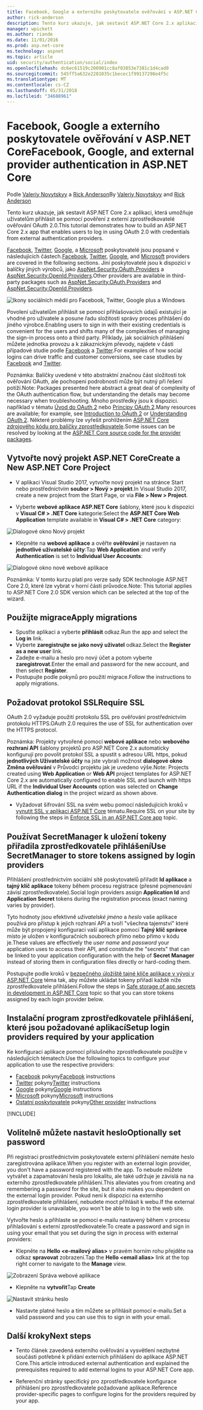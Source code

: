 ```yaml
---
title: Facebook, Google a externího poskytovatele ověřování v ASP.NET Core
author: rick-anderson
description: Tento kurz ukazuje, jak sestavit ASP.NET Core 2.x aplikaci pomocí externí zprostředkovatelé ověřování OAuth 2.0.
manager: wpickett
ms.author: riande
ms.date: 11/01/2016
ms.prod: asp.net-core
ms.technology: aspnet
ms.topic: article
uid: security/authentication/social/index
ms.openlocfilehash: dc6ec61519c200901cc8af03853e7381c1d4cad0
ms.sourcegitcommit: 545ff5a632e2281035c1becec1f99137298e4f5c
ms.translationtype: MT
ms.contentlocale: cs-CZ
ms.lasthandoff: 05/31/2018
ms.locfileid: "34688961"
---
```

# <a name="facebook-google-and-external-provider-authentication-in-aspnet-core"></a><span data-ttu-id="523a2-103">Facebook, Google a externího poskytovatele ověřování v ASP.NET Core</span><span class="sxs-lookup"><span data-stu-id="523a2-103">Facebook, Google, and external provider authentication in ASP.NET Core</span></span>

<span data-ttu-id="523a2-104">Podle [Valeriy Novytskyy](https://github.com/01binary) a [Rick Anderson](https://twitter.com/RickAndMSFT)</span><span class="sxs-lookup"><span data-stu-id="523a2-104">By [Valeriy Novytskyy](https://github.com/01binary) and [Rick Anderson](https://twitter.com/RickAndMSFT)</span></span>

<span data-ttu-id="523a2-105">Tento kurz ukazuje, jak sestavit ASP.NET Core 2.x aplikaci, která umožňuje uživatelům přihlásit se pomocí pověření z externí zprostředkovatelé ověřování OAuth 2.0.</span><span class="sxs-lookup"><span data-stu-id="523a2-105">This tutorial demonstrates how to build an ASP.NET Core 2.x app that enables users to log in using OAuth 2.0 with credentials from external authentication providers.</span></span>

<span data-ttu-id="523a2-106">[Facebook](xref:security/authentication/facebook-logins), [Twitter](xref:security/authentication/twitter-logins), [Google](xref:security/authentication/google-logins), a [Microsoft](xref:security/authentication/microsoft-logins) poskytovatelé jsou popsané v následujících částech.</span><span class="sxs-lookup"><span data-stu-id="523a2-106">[Facebook](xref:security/authentication/facebook-logins), [Twitter](xref:security/authentication/twitter-logins), [Google](xref:security/authentication/google-logins), and [Microsoft](xref:security/authentication/microsoft-logins) providers are covered in the following sections.</span></span> <span data-ttu-id="523a2-107">Jiní poskytovatelé jsou k dispozici v balíčky jiných výrobců, jako [AspNet.Security.OAuth.Providers](https://github.com/aspnet-contrib/AspNet.Security.OAuth.Providers) a [AspNet.Security.OpenId.Providers](https://github.com/aspnet-contrib/AspNet.Security.OpenId.Providers).</span><span class="sxs-lookup"><span data-stu-id="523a2-107">Other providers are available in third-party packages such as [AspNet.Security.OAuth.Providers](https://github.com/aspnet-contrib/AspNet.Security.OAuth.Providers) and [AspNet.Security.OpenId.Providers](https://github.com/aspnet-contrib/AspNet.Security.OpenId.Providers).</span></span>

![Ikony sociálních médií pro Facebook, Twitter, Google plus a Windows](index/_static/social.png)

<span data-ttu-id="523a2-109">Povolení uživatelům přihlásit se pomocí přihlašovacích údajů existující je vhodné pro uživatele a posune řadu složitosti správy proces přihlášení do jiného výrobce.</span><span class="sxs-lookup"><span data-stu-id="523a2-109">Enabling users to sign in with their existing credentials is convenient for the users and shifts many of the complexities of managing the sign-in process onto a third party.</span></span> <span data-ttu-id="523a2-110">Příklady, jak sociálních přihlášení můžete jednotka provozu a k zákaznickým převody, najdete v části případové studie podle [Facebook](https://www.facebook.com/unsupportedbrowser) a [Twitter](https://dev.twitter.com/resources/case-studies).</span><span class="sxs-lookup"><span data-stu-id="523a2-110">For examples of how social logins can drive traffic and customer conversions, see case studies by [Facebook](https://www.facebook.com/unsupportedbrowser) and [Twitter](https://dev.twitter.com/resources/case-studies).</span></span>

<span data-ttu-id="523a2-111">Poznámka: Balíčky uvedené v této abstraktní značnou část složitosti tok ověřování OAuth, ale pochopení podrobnosti může být nutný při řešení potíží.</span><span class="sxs-lookup"><span data-stu-id="523a2-111">Note: Packages presented here abstract a great deal of complexity of the OAuth authentication flow, but understanding the details may become necessary when troubleshooting.</span></span> <span data-ttu-id="523a2-112">Mnoho prostředky jsou k dispozici. například v tématu [Úvod do OAuth 2](https://www.digitalocean.com/community/tutorials/an-introduction-to-oauth-2) nebo [Principy OAuth 2](http://www.bubblecode.net/2016/01/22/understanding-oauth2/).</span><span class="sxs-lookup"><span data-stu-id="523a2-112">Many resources are available; for example, see [Introduction to OAuth 2](https://www.digitalocean.com/community/tutorials/an-introduction-to-oauth-2) or [Understanding OAuth 2](http://www.bubblecode.net/2016/01/22/understanding-oauth2/).</span></span> <span data-ttu-id="523a2-113">Některé problémy lze vyřešit prohlížením [ASP.NET Core zdrojového kódu pro balíčky zprostředkovatele](https://github.com/aspnet/Security/tree/dev/src).</span><span class="sxs-lookup"><span data-stu-id="523a2-113">Some issues can be resolved by looking at the [ASP.NET Core source code for the provider packages](https://github.com/aspnet/Security/tree/dev/src).</span></span>

## <a name="create-a-new-aspnet-core-project"></a><span data-ttu-id="523a2-114">Vytvořte nový projekt ASP.NET Core</span><span class="sxs-lookup"><span data-stu-id="523a2-114">Create a New ASP.NET Core Project</span></span>

* <span data-ttu-id="523a2-115">V aplikaci Visual Studio 2017, vytvořte nový projekt na stránce Start nebo prostřednictvím **soubor > Nový > projekt**.</span><span class="sxs-lookup"><span data-stu-id="523a2-115">In Visual Studio 2017, create a new project from the Start Page, or via **File > New > Project**.</span></span>

* <span data-ttu-id="523a2-116">Vyberte **webové aplikace ASP.NET Core** šablony, které jsou k dispozici v **Visual C# > .NET Core** kategorie:</span><span class="sxs-lookup"><span data-stu-id="523a2-116">Select the **ASP.NET Core Web Application** template available in **Visual C# > .NET Core** category:</span></span>

![Dialogové okno Nový projekt](index/_static/new-project.png)

* <span data-ttu-id="523a2-118">Klepněte na **webové aplikace** a ověřte **ověřování** je nastaven na **jednotlivé uživatelské účty**:</span><span class="sxs-lookup"><span data-stu-id="523a2-118">Tap **Web Application** and verify **Authentication** is set to **Individual User Accounts**:</span></span>

![Dialogové okno nové webové aplikace](index/_static/select-project.png)

<span data-ttu-id="523a2-120">Poznámka: V tomto kurzu platí pro verze sady SDK technologie ASP.NET Core 2.0, které lze vybrat v horní části průvodce.</span><span class="sxs-lookup"><span data-stu-id="523a2-120">Note: This tutorial applies to ASP.NET Core 2.0 SDK version which can be selected at the top of the wizard.</span></span>

## <a name="apply-migrations"></a><span data-ttu-id="523a2-121">Použijte migrace</span><span class="sxs-lookup"><span data-stu-id="523a2-121">Apply migrations</span></span>

* <span data-ttu-id="523a2-122">Spusťte aplikaci a vyberte **přihlásit** odkaz.</span><span class="sxs-lookup"><span data-stu-id="523a2-122">Run the app and select the **Log in** link.</span></span>
* <span data-ttu-id="523a2-123">Vyberte **zaregistrujte se jako nový uživatel** odkaz.</span><span class="sxs-lookup"><span data-stu-id="523a2-123">Select the **Register as a new user** link.</span></span>
* <span data-ttu-id="523a2-124">Zadejte e-mailu a heslo pro nový účet a potom vyberte **zaregistrovat**.</span><span class="sxs-lookup"><span data-stu-id="523a2-124">Enter the email and password for the new account, and then select **Register**.</span></span>
* <span data-ttu-id="523a2-125">Postupujte podle pokynů pro použití migrace.</span><span class="sxs-lookup"><span data-stu-id="523a2-125">Follow the instructions to apply migrations.</span></span>

## <a name="require-ssl"></a><span data-ttu-id="523a2-126">Požadovat protokol SSL</span><span class="sxs-lookup"><span data-stu-id="523a2-126">Require SSL</span></span>

<span data-ttu-id="523a2-127">OAuth 2.0 vyžaduje použití protokolu SSL pro ověřování prostřednictvím protokolu HTTPS.</span><span class="sxs-lookup"><span data-stu-id="523a2-127">OAuth 2.0 requires the use of SSL for authentication over the HTTPS protocol.</span></span>

<span data-ttu-id="523a2-128">Poznámka: Projekty vytvořené pomocí **webové aplikace** nebo **webového rozhraní API** šablony projektů pro ASP.NET Core 2.x automaticky konfigurují pro povolit protokol SSL a spustit s adresou URL https, pokud **jednotlivých Uživatelské účty** na jste vybrali možnost **dialogové okno Změna ověřování** v Průvodci projektu jak je uvedeno výše.</span><span class="sxs-lookup"><span data-stu-id="523a2-128">Note: Projects created using **Web Application** or **Web API** project templates for ASP.NET Core 2.x are automatically configured to enable SSL and launch with https URL if the **Individual User Accounts** option was selected on **Change Authentication dialog** in the project wizard as shown above.</span></span>

* <span data-ttu-id="523a2-129">Vyžadovat šifrování SSL na svém webu pomocí následujících kroků v [vynutit SSL v aplikaci ASP.NET Core](xref:security/enforcing-ssl) tématu.</span><span class="sxs-lookup"><span data-stu-id="523a2-129">Require SSL on your site by following the steps in [Enforce SSL in an ASP.NET Core app](xref:security/enforcing-ssl) topic.</span></span>

## <a name="use-secretmanager-to-store-tokens-assigned-by-login-providers"></a><span data-ttu-id="523a2-130">Používat SecretManager k uložení tokeny přiřadila zprostředkovatele přihlášení</span><span class="sxs-lookup"><span data-stu-id="523a2-130">Use SecretManager to store tokens assigned by login providers</span></span>

<span data-ttu-id="523a2-131">Přihlášení prostřednictvím sociální sítě poskytovatelů přiřadit **Id aplikace** a **tajný klíč aplikace** tokeny během procesu registrace (přesné pojmenování závisí zprostředkovatele).</span><span class="sxs-lookup"><span data-stu-id="523a2-131">Social login providers assign **Application Id** and **Application Secret** tokens during the registration process (exact naming varies by provider).</span></span>

<span data-ttu-id="523a2-132">Tyto hodnoty jsou efektivně *uživatelské jméno* a *heslo* vaše aplikace používá pro přístup k jejich rozhraní API a tvoří "všechna tajemství" které může být propojený konfiguraci vaší aplikace pomocí **Tajný klíč správce** místo je uložen v konfiguračních souborech přímo nebo přímo v kódu je.</span><span class="sxs-lookup"><span data-stu-id="523a2-132">These values are effectively the *user name* and *password* your application uses to access their API, and constitute the "secrets" that can be linked to your application configuration with the help of **Secret Manager** instead of storing them in configuration files directly or hard-coding them.</span></span>

<span data-ttu-id="523a2-133">Postupujte podle kroků v [bezpečného úložiště tajné klíče aplikace v vývoj v ASP.NET Core](xref:security/app-secrets) téma tak, aby můžete ukládat tokeny přiřadí každé níže zprostředkovatele přihlášení.</span><span class="sxs-lookup"><span data-stu-id="523a2-133">Follow the steps in [Safe storage of app secrets in development in ASP.NET Core](xref:security/app-secrets) topic so that you can store tokens assigned by each login provider below.</span></span>

## <a name="setup-login-providers-required-by-your-application"></a><span data-ttu-id="523a2-134">Instalační program zprostředkovatele přihlášení, které jsou požadované aplikací</span><span class="sxs-lookup"><span data-stu-id="523a2-134">Setup login providers required by your application</span></span>

<span data-ttu-id="523a2-135">Ke konfiguraci aplikace pomocí příslušného zprostředkovatele použijte v následujících tématech:</span><span class="sxs-lookup"><span data-stu-id="523a2-135">Use the following topics to configure your application to use the respective providers:</span></span>

* <span data-ttu-id="523a2-136">[Facebook](xref:security/authentication/facebook-logins) pokyny</span><span class="sxs-lookup"><span data-stu-id="523a2-136">[Facebook](xref:security/authentication/facebook-logins) instructions</span></span>
* <span data-ttu-id="523a2-137">[Twitter](xref:security/authentication/twitter-logins) pokyny</span><span class="sxs-lookup"><span data-stu-id="523a2-137">[Twitter](xref:security/authentication/twitter-logins) instructions</span></span>
* <span data-ttu-id="523a2-138">[Google](xref:security/authentication/google-logins) pokyny</span><span class="sxs-lookup"><span data-stu-id="523a2-138">[Google](xref:security/authentication/google-logins) instructions</span></span>
* <span data-ttu-id="523a2-139">[Microsoft](xref:security/authentication/microsoft-logins) pokyny</span><span class="sxs-lookup"><span data-stu-id="523a2-139">[Microsoft](xref:security/authentication/microsoft-logins) instructions</span></span>
* <span data-ttu-id="523a2-140">[Ostatní poskytovatele](xref:security/authentication/otherlogins) pokyny</span><span class="sxs-lookup"><span data-stu-id="523a2-140">[Other provider](xref:security/authentication/otherlogins) instructions</span></span>

[!INCLUDE[](~/includes/chain-auth-providers.md)]

## <a name="optionally-set-password"></a><span data-ttu-id="523a2-141">Volitelně můžete nastavit heslo</span><span class="sxs-lookup"><span data-stu-id="523a2-141">Optionally set password</span></span>

<span data-ttu-id="523a2-142">Při registraci prostřednictvím poskytovatele externí přihlášení nemáte heslo zaregistrována aplikace.</span><span class="sxs-lookup"><span data-stu-id="523a2-142">When you register with an external login provider, you don't have a password registered with the app.</span></span> <span data-ttu-id="523a2-143">To nebude můžete vytvářet a zapamatování hesla pro lokalitu, ale také udržuje je závislá na na externího zprostředkovatele přihlášení.</span><span class="sxs-lookup"><span data-stu-id="523a2-143">This alleviates you from creating and remembering a password for the site, but it also makes you dependent on the external login provider.</span></span> <span data-ttu-id="523a2-144">Pokud není k dispozici na externího zprostředkovatele přihlášení, nebudete moct přihlásit k webu.</span><span class="sxs-lookup"><span data-stu-id="523a2-144">If the external login provider is unavailable, you won't be able to log in to the web site.</span></span>

<span data-ttu-id="523a2-145">Vytvořte heslo a přihlaste se pomocí e-mailu nastavený během v procesu přihlašování s externí zprostředkovatele:</span><span class="sxs-lookup"><span data-stu-id="523a2-145">To create a password and sign in using your email that you set during the sign in process with external providers:</span></span>

* <span data-ttu-id="523a2-146">Klepněte na **Hello &lt;e-mailový alias&gt;**  v pravém horním rohu přejděte na odkaz **spravovat** zobrazení.</span><span class="sxs-lookup"><span data-stu-id="523a2-146">Tap the **Hello &lt;email alias&gt;** link at the top right corner to navigate to the **Manage** view.</span></span>

![Zobrazení Správa webové aplikace](index/_static/pass1a.png)

* <span data-ttu-id="523a2-148">Klepněte na **vytvořit**</span><span class="sxs-lookup"><span data-stu-id="523a2-148">Tap **Create**</span></span>

![Nastavit stránku heslo](index/_static/pass2a.png)

* <span data-ttu-id="523a2-150">Nastavte platné heslo a tím můžete se přihlásit pomocí e-mailu.</span><span class="sxs-lookup"><span data-stu-id="523a2-150">Set a valid password and you can use this to sign in with your email.</span></span>

## <a name="next-steps"></a><span data-ttu-id="523a2-151">Další kroky</span><span class="sxs-lookup"><span data-stu-id="523a2-151">Next steps</span></span>

* <span data-ttu-id="523a2-152">Tento článek zavedená externího ověřování a vysvětlení nezbytné součásti potřebné k přidání externích přihlášení do aplikace ASP.NET Core.</span><span class="sxs-lookup"><span data-stu-id="523a2-152">This article introduced external authentication and explained the prerequisites required to add external logins to your ASP.NET Core app.</span></span>

* <span data-ttu-id="523a2-153">Referenční stránky specifický pro zprostředkovatele konfigurace přihlášení pro zprostředkovatele požadované aplikace.</span><span class="sxs-lookup"><span data-stu-id="523a2-153">Reference provider-specific pages to configure logins for the providers required by your app.</span></span>
